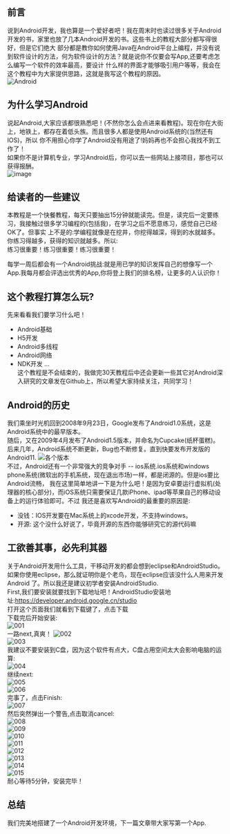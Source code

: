 ## 前言
说到Android开发，我也算是一个爱好者吧！我在周末时也读过很多关于Android开发的书，家里也放了几本Android开发的书。这些书上的教程大部分都写得很好，但是它们绝大
部分都是教你如何使用Java在Android平台上编程，并没有说到软件设计的方法，何为软件设计的方法？就是说你不仅要会写App,还要考虑怎么编写一个软件的效率最高，要设计
什么样的界面才能够吸引用户等等，我会在这个教程中为大家提供思路，这就是我写这个教程的原因。  
![Android](https://github.com/stepfencurryxiao/30DaysOfAndroid/blob/master/docs/Day01/image/Android.jpg)  

## 为什么学习Android
说起Android,大家应该都很熟悉吧！(不然你怎么会点进来看教程)。现在你在大街上，地铁上，都存在着低头族。而且很多人都是使用Android系统的(当然还有IOS)，所以
你不用担心你学了Android没有用途了!妈妈再也不会担心我找不到工作了！   
如果你不是计算机专业，学习Android后，你可以去一些网站上接项目，那也可以获得报酬。  
![image](https://github.com/stepfencurryxiao/30DaysOfAndroid/blob/master/docs/Day01/image/fuck.jpg)  

## 给读者的一些建议
本教程是一个快餐教程，每天只要抽出15分钟就能读完。但是，读完后一定要练习，我接触过很多学习编程的(包括我)，在学习之后不愿意练习，感觉自己已经OK了。但事实
上不是的:学编程就像是在挖井，你挖得越深，得到的水就越多。你练习得越多，获得的知识就越多。所以:  
练习很重要！练习很重要！练习很重要！  

每学一周后都会有一个Android挑战:就是用已学的知识发挥自己的想像写一个App.我每月都会评选出优秀的App,你将登上我们的排名榜，让更多的人认识你！  


## 这个教程打算怎么玩?
先来看看我们要学习什么吧！  
* Android基础
* H5开发
* Android多线程
* Android网络
* NDK开发
  ...  
这个教程是不会结束的，我做完30天教程后中还会更新一些其它对Android深入研究的文章发在Github上，所以希望大家持续关注，共同学习！    

## Android的历史
我们乘坐时光机回到2008年9月23日，Google发布了Android1.0系统，这是Android系统中的最早版本。  
随后，又在2009年4月发布了Android1.5版本，并命名为Cupcake(纸杯蛋糕)。后来几年，Android系统不断更新，Bug也不断修复。直到快要发布开发版的Android11.
![各个版本](https://github.com/stepfencurryxiao/30DaysOfAndroid/blob/master/docs/Day01/image/version.jpg)  
不过，Android还有一个非常强大的竞争对手 -- ios系统.ios系统和windows phone系统(微软出的手机系统，现在退出市场)一样，都是闭源的。但是ios要比Android流畅，
我在这里简单地讲一下是为什么吧！是因为安卓要运行虚拟机(处理器的核心部分)，而iOS系统只需要保证几款iPhone、ipad等苹果自己的移动设备上的运行体验即可。不过
我还是喜欢写Android的最重要的原因是:  
* 没钱：IOS开发要在Mac系统上的xcode开发，不支持windows。  
* 开源: 这个没什么好说了，毕竟开源的东西你能够研究它的源代码嘛 

## 工欲善其事，必先利其器
关于Android开发用什么工具，干移动开发的都会想到eclipse和AndroidStudio。如果你使用eclipse，那么就证明你是个老鸟，现在eclipse应该没什么人用来开发Android
了。所以我还是建议初学者安装AndroidStudio.  
First,我们要安装就要找到下载地址吧！AndroidStudio安装地址:https://developer.android.google.cn/studio  
打开这个页面我们就看到下载键了，点击下载  
下载完后开始安装:  
![001](https://github.com/stepfencurryxiao/30DaysOfAndroid/blob/master/docs/Day01/image/001.png)  
一路next,真爽！
![002](https://github.com/stepfencurryxiao/30DaysOfAndroid/blob/master/docs/Day01/image/002.png)  
![003](https://github.com/stepfencurryxiao/30DaysOfAndroid/blob/master/docs/Day01/image/003.png)  
我建议不要安装到C盘，因为这个软件有点大，C盘占用空间太大会影响电脑的运算:  
![004](https://github.com/stepfencurryxiao/30DaysOfAndroid/blob/master/docs/Day01/image/004.png)  
继续next:  
![005](https://github.com/stepfencurryxiao/30DaysOfAndroid/blob/master/docs/Day01/image/005.png)  
![006](https://github.com/stepfencurryxiao/30DaysOfAndroid/blob/master/docs/Day01/image/006.png)  
完事了，点击Finish:  
![007](https://github.com/stepfencurryxiao/30DaysOfAndroid/blob/master/docs/Day01/image/007.png)  
然后突然弹出一个警告,点击取消cancel:  
![008](https://github.com/stepfencurryxiao/30DaysOfAndroid/blob/master/docs/Day01/image/008.png)  
![009](https://github.com/stepfencurryxiao/30DaysOfAndroid/blob/master/docs/Day01/image/009.png)  
![010](https://github.com/stepfencurryxiao/30DaysOfAndroid/blob/master/docs/Day01/image/010.png)  
![011](https://github.com/stepfencurryxiao/30DaysOfAndroid/blob/master/docs/Day01/image/011.png)  
![012](https://github.com/stepfencurryxiao/30DaysOfAndroid/blob/master/docs/Day01/image/012.png)  
![013](https://github.com/stepfencurryxiao/30DaysOfAndroid/blob/master/docs/Day01/image/013.png)  
![014](https://github.com/stepfencurryxiao/30DaysOfAndroid/blob/master/docs/Day01/image/015.png)  
![015](https://github.com/stepfencurryxiao/30DaysOfAndroid/blob/master/docs/Day01/image/016.png)  
耐心等待5分钟，安装完毕！  

## 总结
我们完美地搭建了一个Android开发环境，下一篇文章带大家写第一个App.  








